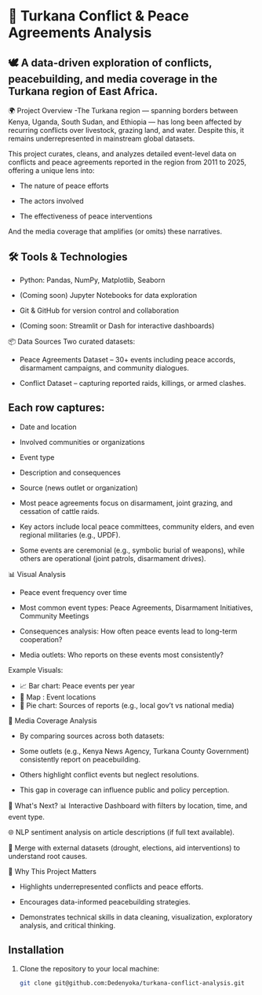 # 📌 Turkana Conflict & Peace Agreements Analysis
## 🕊️ A data-driven exploration of conflicts, peacebuilding, and media coverage in the Turkana region of East Africa.
🌍 Project Overview
-The Turkana region — spanning borders between Kenya, Uganda, South Sudan, and Ethiopia — has long been affected by recurring conflicts over livestock, grazing land, and water. Despite this, it remains underrepresented in mainstream global datasets.

This project curates, cleans, and analyzes detailed event-level data on conflicts and peace agreements reported in the region from 2011 to 2025, offering a unique lens into:

- The nature of peace efforts

- The actors involved

- The effectiveness of peace interventions

 And the media coverage that amplifies (or omits) these narratives.

## 🛠️ Tools & Technologies
- Python: Pandas, NumPy, Matplotlib, Seaborn

- (Coming soon) Jupyter Notebooks for data exploration

- Git & GitHub for version control and collaboration

- (Coming soon: Streamlit or Dash for interactive dashboards)

📦 Data Sources
Two curated datasets:

- Peace Agreements Dataset – 30+ events including peace accords, disarmament campaigns, and community dialogues.

- Conflict Dataset – capturing reported raids, killings, or armed clashes.

## Each row captures:

- Date and location

- Involved communities or organizations

- Event type

- Description and consequences

- Source (news outlet or organization)

- Most peace agreements focus on disarmament, joint grazing, and cessation of cattle raids.

- Key actors include local peace committees, community elders, and even regional militaries (e.g., UPDF).

- Some events are ceremonial (e.g., symbolic burial of weapons), while others are operational (joint patrols, disarmament drives).

 📊 Visual Analysis
- Peace event frequency over time

- Most common event types: Peace Agreements, Disarmament Initiatives, Community Meetings

- Consequences analysis: How often peace events lead to long-term cooperation?

- Media outlets: Who reports on these events most consistently?

Example Visuals:
- 📈 Bar chart: Peace events per year
- 🧭 Map : Event locations
- 📡 Pie chart: Sources of reports (e.g., local gov’t vs national media)

📰 Media Coverage Analysis
- By comparing sources across both datasets:

- Some outlets (e.g., Kenya News Agency, Turkana County Government) consistently report on peacebuilding.

- Others highlight conflict events but neglect resolutions.

- This gap in coverage can influence public and policy perception.

🚀 What's Next?
📊 Interactive Dashboard with filters by location, time, and event type.

🌐 NLP sentiment analysis on article descriptions (if full text available).

🤝 Merge with external datasets (drought, elections, aid interventions) to understand root causes.

🙋 Why This Project Matters
- Highlights underrepresented conflicts and peace efforts.

- Encourages data-informed peacebuilding strategies.

- Demonstrates technical skills in data cleaning, visualization, exploratory analysis, and critical thinking.

## Installation

1. Clone the repository to your local machine:
   ```bash
   git clone git@github.com:Dedenyoka/turkana-conflict-analysis.git

